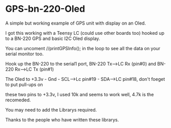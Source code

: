 # GPS-bn-220-Oled
  
  A simple but working example of GPS unit with display on an Oled.
  
  I got this working with a Teensy LC (could use other boards too) hooked up to a BN-220 GPS and basic I2C Oled display.
  
  You can uncoment //printGPSInfo(); in the loop to see all the data on your serial monitor too.
  
  Hook up the BN-220 to the serial1 port, BN-220 Tx-->LC Rx (pin#0) and BN-220 Rx-->LC Tx (pin#1)
  
  The Oled to +3.3v - Gnd - SCL-->Lc pin#19 - SDA-->LC pin#18, don't foeget to put pull-ups on
  
  these two pins to +3.3v, I used 10k and seems to work well, 4.7k is the recomeded.
  
  You may need to add the Librarys required.
  
  Thanks to the people who have written these librarys.
